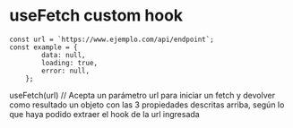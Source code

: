 # useFetch custom hook

```
const url = `https://www.ejemplo.com/api/endpoint`;
const example = { 
        data: null,
        loading: true,
        error: null,
    };
```


useFetch(url) // Acepta un parámetro url para iniciar un fetch y devolver como resultado un objeto con las 3 propiedades descritas arriba, según lo que haya podido extraer el hook de la url ingresada